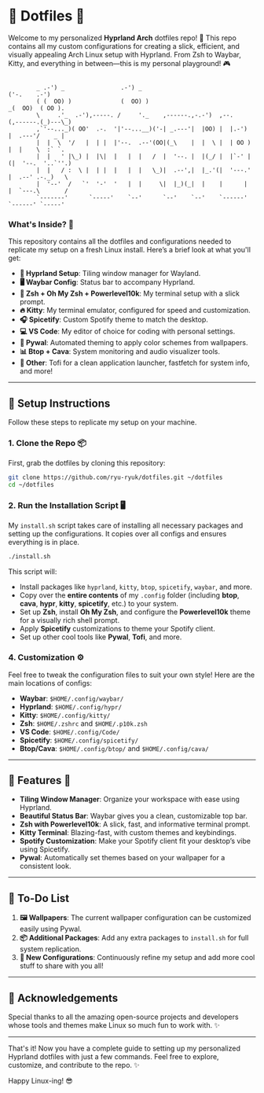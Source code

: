 # 🌟 Dotfiles 🌟

Welcome to my personalized **Hyprland Arch** dotfiles repo! 🚀 This repo contains all my custom configurations for creating a slick, efficient, and visually appealing Arch Linux setup with Hyprland. From Zsh to Waybar, Kitty, and everything in between—this is my personal playground! 🎮

```
     
        _ .-') _                .-') _                                  ('-.    .-')    
        ( (  OO) )              (  OO) )                               _(  OO)  ( OO ).  
        \     .'_  .-'),-----. /     '._    ,------.,-.-')  ,--.     (,------.(_)---\_) 
        ,`'--..._)( OO'  .-.  '|'--...__)('-| _.---'|  |OO) |  |.-')  |  .---'/    _ |  
        |  |  \  '/   |  | |  |'--.  .--'(OO|(_\    |  |  \ |  | OO ) |  |    \  :` `.  
        |  |   ' |\_) |  |\|  |   |  |   /  |  '--. |  |(_/ |  |`-' |(|  '--.  '..`''.) 
        |  |   / :  \ |  | |  |   |  |   \_)|  .--',|  |_.'(|  '---.' |  .--' .-._)   \ 
        |  '--'  /   `'  '-'  '   |  |     \|  |_)(_|  |    |      |  |  `---.\       / 
        `-------'      `-----'    `--'      `--'    `--'    `------'  `------' `-----'  

```

### What's Inside? 🤔

This repository contains all the dotfiles and configurations needed to replicate my setup on a fresh Linux install. Here’s a brief look at what you'll get:

- **🌈 Hyprland Setup**: Tiling window manager for Wayland.
- **🖥️ Waybar Config**: Status bar to accompany Hyprland.
- **🐚 Zsh + Oh My Zsh + Powerlevel10k**: My terminal setup with a slick prompt.
- **🔥 Kitty**: My terminal emulator, configured for speed and customization.
- **🎧 Spicetify**: Custom Spotify theme to match the desktop.
- **💻 VS Code**: My editor of choice for coding with personal settings.
- **🌈 Pywal**: Automated theming to apply color schemes from wallpapers.
- **📊 Btop + Cava**: System monitoring and audio visualizer tools.
- **🚀 Other**: Tofi for a clean application launcher, fastfetch for system info, and more!

---

## 🚀 Setup Instructions

Follow these steps to replicate my setup on your machine.

### 1. Clone the Repo 📦

First, grab the dotfiles by cloning this repository:

```bash
git clone https://github.com/ryu-ryuk/dotfiles.git ~/dotfiles
cd ~/dotfiles
```

### 2. Run the Installation Script 🖥️

My `install.sh` script takes care of installing all necessary packages and setting up the configurations. It copies over all configs and ensures everything is in place.

```bash
./install.sh
```

This script will:

- Install packages like `hyprland`, `kitty`, `btop`, `spicetify`, `waybar`, and more.
- Copy over the **entire contents** of my `.config` folder (including **btop**, **cava**, **hypr**, **kitty**, **spicetify**, etc.) to your system.
- Set up **Zsh**, install **Oh My Zsh**, and configure the **Powerlevel10k** theme for a visually rich shell prompt.
- Apply **Spicetify** customizations to theme your Spotify client.
- Set up other cool tools like **Pywal**, **Tofi**, and more.


### 4. Customization ⚙️

Feel free to tweak the configuration files to suit your own style! Here are the main locations of configs:

- **Waybar**: `$HOME/.config/waybar/`
- **Hyprland**: `$HOME/.config/hypr/`
- **Kitty**: `$HOME/.config/kitty/`
- **Zsh**: `$HOME/.zshrc` and `$HOME/.p10k.zsh`
- **VS Code**: `$HOME/.config/Code/`
- **Spicetify**: `$HOME/.config/spicetify/`
- **Btop/Cava**: `$HOME/.config/btop/` and `$HOME/.config/cava/`

---

## 🌟 Features 🌟

- **Tiling Window Manager**: Organize your workspace with ease using Hyprland.
- **Beautiful Status Bar**: Waybar gives you a clean, customizable top bar.
- **Zsh with Powerlevel10k**: A slick, fast, and informative terminal prompt.
- **Kitty Terminal**: Blazing-fast, with custom themes and keybindings.
- **Spotify Customization**: Make your Spotify client fit your desktop’s vibe using Spicetify.
- **Pywal**: Automatically set themes based on your wallpaper for a consistent look.

---

## 📜 To-Do List

1. **🖼️ Wallpapers**: The current wallpaper configuration can be customized easily using Pywal.
2. **📦 Additional Packages**: Add any extra packages to `install.sh` for full system replication.
3. **🔧 New Configurations**: Continuously refine my setup and add more cool stuff to share with you all!

---

## 💖 Acknowledgements

Special thanks to all the amazing open-source projects and developers whose tools and themes make Linux so much fun to work with. ✨

---


That's it! Now you have a complete guide to setting up my personalized Hyprland dotfiles with just a few commands. Feel free to explore, customize, and contribute to the repo. ✨

Happy Linux-ing! 😎
